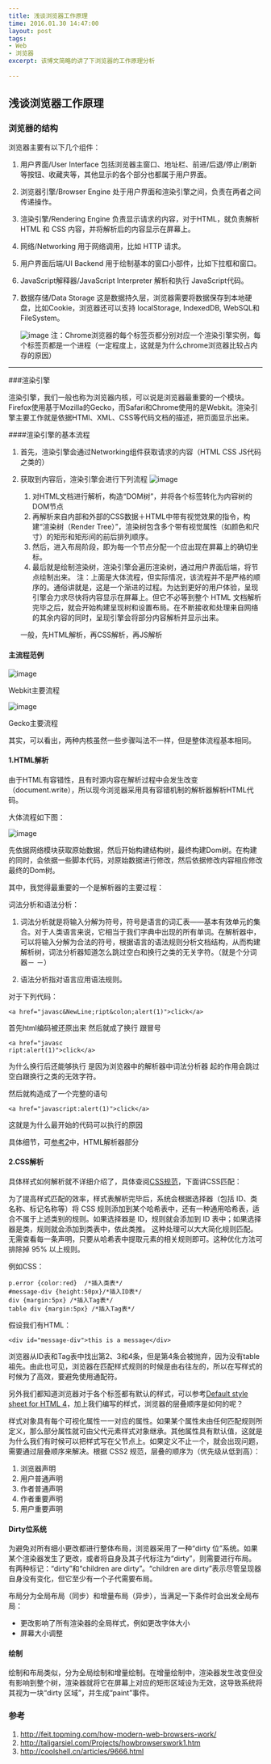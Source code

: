 ```yaml
---
title: 浅谈浏览器工作原理
time: 2016.01.30 14:47:00
layout: post
tags:
- Web
- 浏览器
excerpt: 该博文简略的讲了下浏览器的工作原理分析
    
---
```

## 浅谈浏览器工作原理
### 浏览器的结构
浏览器主要有以下几个组件：

1. 用户界面/User Interface
	包括浏览器主窗口、地址栏、前进/后退/停止/刷新等按钮、收藏夹等，其他显示的各个部分也都属于用户界面。
2. 浏览器引擎/Browser Engine
	处于用户界面和渲染引擎之间，负责在两者之间传递操作。
3. 渲染引擎/Rendering Engine
	负责显示请求的内容，对于HTML，就负责解析 HTML 和 CSS 内容，并将解析后的内容显示在屏幕上。
4. 网络/Networking
	用于网络调用，比如 HTTP 请求。
5. 用户界面后端/UI Backend
	用于绘制基本的窗口小部件，比如下拉框和窗口。
6. JavaScript解释器/JavaScript Interpreter
	解析和执行 JavaScript代码。
7. 数据存储/Data Storage
	这是数据持久层，浏览器需要将数据保存到本地硬盘，比如Cookie，浏览器还可以支持 localStorage, IndexedDB, WebSQL和FileSystem。
	
	![image](http://momomoxiaoxi.com/img/post/browser/1.png)
	注：Chrome浏览器的每个标签页都分别对应一个渲染引擎实例，每个标签页都是一个进程（一定程度上，这就是为什么chrome浏览器比较占内存的原因）

---
###渲染引擎

渲染引擎，我们一般也称为浏览器内核，可以说是浏览器最重要的一个模块。
Firefox使用基于Mozilla的Gecko，而Safari和Chrome使用的是Webkit。渲染引擎主要工作就是依据HTMl、XML、CSS等代码文档的描述，把页面显示出来。 	

####渲染引擎的基本流程
 
 1.  首先，渲染引擎会通过Networking组件获取请求的内容（HTML CSS JS代码之类的）
 2. 获取到内容后，渲染引擎会进行下列流程
 	![image](http://www.html5rocks.com/zh/tutorials/internals/howbrowserswork/flow.png)
 	1. 对HTML文档进行解析，构造“DOM树”，并将各个标签转化为内容树的DOM节点
 	2. 再解析来自内部和外部的CSS数据＋HTML中带有视觉效果的指令，构建“渲染树（Render Tree）”，渲染树包含多个带有视觉属性（如颜色和尺寸）的矩形和矩形间的前后排列顺序。
 	3. 然后，进入布局阶段，即为每一个节点分配一个应出现在屏幕上的确切坐标。
 	4. 最后就是绘制渲染树，渲染引擎会遍历渲染树，通过用户界面后端，将节点绘制出来。
 	注：上面是大体流程，但实际情况，该流程并不是严格的顺序的。通俗讲就是，这是一个渐进的过程。为达到更好的用户体验，呈现引擎会力求尽快将内容显示在屏幕上。但它不必等到整个 HTML 文档解析完毕之后，就会开始构建呈现树和设置布局。在不断接收和处理来自网络的其余内容的同时，呈现引擎会将部分内容解析并显示出来。
 	
 	一般，先HTML解析，再CSS解析，再JS解析
 	
####  主流程范例

![image](http://momomoxiaoxi.com/img/post/browser/2.png)

Webkit主要流程

![image](http://momomoxiaoxi.com/img/post/browser/3.png)
 
Gecko主要流程

其实，可以看出，两种内核虽然一些步骤叫法不一样，但是整体流程基本相同。

#### 1.HTML解析
由于HTML有容错性，且有时源内容在解析过程中会发生改变（document.write），所以现今浏览器采用具有容错机制的解析器解析HTML代码。

大体流程如下图：

![image](http://www.html5rocks.com/zh/tutorials/internals/howbrowserswork/image017.png)

先依据网络模块获取原始数据，然后开始构建结构树，最终构建Dom树。在构建的同时，会依据一些脚本代码，对原始数据进行修改，然后依据修改内容相应修改最终的Dom树。

其中，我觉得最重要的一个是解析器的主要过程：

词法分析和语法分析：

1. 词法分析就是将输入分解为符号，符号是语言的词汇表——基本有效单元的集合。对于人类语言来说，它相当于我们字典中出现的所有单词。在解析器中，可以将输入分解为合法的符号，根据语言的语法规则分析文档结构，从而构建解析树，词法分析器知道怎么跳过空白和换行之类的无关字符。（就是个分词器－ －）

2. 语法分析指对语言应用语法规则。


对于下列代码：

	<a href="javasc&NewLine;ript&colon;alert(1)">click</a>
首先html编码被还原出来 然后就成了换行 跟冒号

	<a href="javasc
	ript:alert(1)">click</a>  
	
为什么换行后还能够执行 是因为浏览器中的解析器中词法分析器 起的作用会跳过空白跟换行之类的无效字符。

然后就构造成了一个完整的语句

	<a href="javascript:alert(1)">click</a> 

这就是为什么最开始的代码可以执行的原因

具体细节，可[参考2](http://taligarsiel.com/Projects/howbrowserswork1.htm)中，HTML解析器部分

#### 2.CSS解析
具体样式如何解析就不详细介绍了，具体查阅[CSS规范](http://www.w3.org/TR/CSS2/)，下面讲CSS匹配：

为了提高样式匹配的效率，样式表解析完毕后，系统会根据选择器（包括 ID、类名称、标记名称等）将 CSS 规则添加到某个哈希表中，还有一种通用哈希表，适合不属于上述类别的规则。如果选择器是 ID，规则就会添加到 ID 表中；如果选择器是类，规则就会添加到类表中，依此类推。
这种处理可以大大简化规则匹配。无需查看每一条声明，只要从哈希表中提取元素的相关规则即可。这种优化方法可排除掉 95% 以上规则。

例如CSS：

	p.error {color:red}  /*插入类表*/
	#message-div {height:50px}/*插入ID表*/
	div {margin:5px} /*插入Tag表*/
	table div {margin:5px} /*插入Tag表*/
假设我们有HTML：

	<div id="message-div">this is a message</div>

浏览器从ID表和Tag表中找出第2、3和4条，但是第4条会被抛弃，因为没有table祖先。由此也可见，浏览器在匹配样式规则的时候是由右往左的，所以在写样式的时候为了高效，要避免使用通配符。

另外我们都知道浏览器对于各个标签都有默认的样式，可以参考[Default style sheet for HTML 4](http://www.w3.org/TR/CSS2/sample.html)，加上我们编写的样式，浏览器的层叠顺序是如何的呢？

样式对象具有每个可视化属性一一对应的属性。如果某个属性未由任何匹配规则所定义，那么部分属性就可由父代元素样式对象继承。其他属性具有默认值，这就是为什么我们有时候可以把样式写在父节点上。如果定义不止一个，就会出现问题，需要通过层叠顺序来解决。根据 CSS2 规范，层叠的顺序为（优先级从低到高）：

1. 浏览器声明
2. 用户普通声明
3. 作者普通声明
4. 作者重要声明
5. 用户重要声明


#### Dirty位系统

为避免对所有细小更改都进行整体布局，浏览器采用了一种“dirty 位”系统。如果某个渲染器发生了更改，或者将自身及其子代标注为“dirty”，则需要进行布局。有两种标记：“dirty”和“children are dirty”。“children are dirty”表示尽管呈现器自身没有变化，但它至少有一个子代需要布局。

布局分为全局布局（同步）和增量布局（异步），当满足一下条件时会出发全局布局：

- 更改影响了所有渲染器的全局样式，例如更改字体大小
- 屏幕大小调整
 	
 
####  绘制

绘制和布局类似，分为全局绘制和增量绘制。在增量绘制中，渲染器发生改变但没有影响到整个树，渲染器就将它在屏幕上对应的矩形区域设为无效，这导致系统将其视为一块“dirty 区域”，并生成“paint”事件。


 	
 	
 	
### 参考

1. http://feit.topming.com/how-modern-web-browsers-work/
2. http://taligarsiel.com/Projects/howbrowserswork1.htm
3. http://coolshell.cn/articles/9666.html
